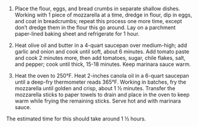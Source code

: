 1)   Place the flour, eggs, and bread crumbs in separate shallow dishes. Working with 1 piece of mozzarella at a time, dredge in flour, dip in eggs, and coat in breadcrumbs; repeat this process one more time, except don’t dredge them in the flour this go around. Lay on a parchment paper-lined baking sheet and refrigerate for 1 hour.

2)   Heat olive oil and butter in a 4-quart saucepan over medium-high; add garlic and onion and cook until soft, about 6 minutes. Add tomato paste and cook 2 minutes more, then add tomatoes, sugar, chile flakes, salt, and pepper; cook until thick, 15-18 minutes. Keep marinara sauce warm.

3)   Heat the oven to 250°F. Heat 2-inches canola oil in a 6-quart saucepan until a deep-fry thermometer reads 365°F. Working in batches, fry the mozzarella until golden and crisp, about 1 ½ minutes. Transfer the mozzarella sticks to paper towels to drain and place in the oven to keep warm while frying the remaining sticks. Serve hot and with marinara sauce.

The estimated time for this should take around 1 ½ hours.